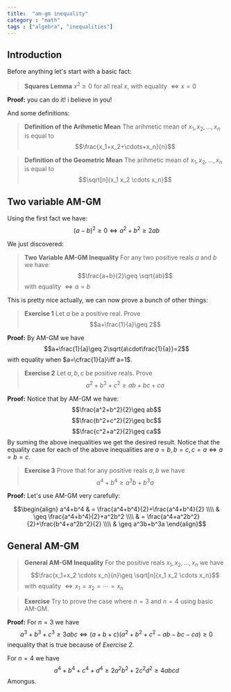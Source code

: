 ```yaml
---
title:  "am-gm inequality"
category : "math"
tags : ["algebra", "inequalities"]
---
```


## Introduction
Before anything let's start with a basic fact:

>**Squares Lemma**
>$x^2\geq0$ for all real $x$, with equality $\iff x=0$

**Proof:** you can do it! i believe in you!

And some definitions:

> **Definition of the Arihmetic Mean**
> The arihmetic mean of $x_1,x_2,\dots,x_n$ is equal to $$\frac{x_1+x_2+\cdots+x_n}{n}$$


> **Definition of the Geometric Mean**
> The arihmetic mean of $x_1,x_2,\dots,x_n$ is equal to $$\sqrt[n]{x_1 x_2 \cdots x_n}$$

## Two variable AM-GM

Using the first fact we have:
$$(a-b)^2\geq 0 \iff a^2+b^2\geq 2ab$$

We just discovered:
> **Two Variable AM-GM Inequality**
> For any two positive reals $a$ and $b$ we have: $$\frac{a+b}{2}\geq \sqrt{ab}$$
> with equality $\iff a=b$

This is pretty nice actually, we can now prove a bunch of other things:
> **Exercise 1** Let $a$ be a positive real. Prove $$a+\frac{1}{a}\geq 2$$

**Proof:** By AM-GM we have $$a+\frac{1}{a}\geq 2\sqrt{a\cdot\frac{1}{a}}=2$$ with equality when $a=\cfrac{1}{a}\iff a=1$.

> **Exercise 2** Let $a,b,c$ be positive reals. Prove $$a^2+b^2+c^2 \geq ab+bc+ca$$
 
**Proof:** Notice that by AM-GM we have:
$$\frac{a^2+b^2}{2}\geq ab$$
$$\frac{b^2+c^2}{2}\geq bc$$
$$\frac{c^2+a^2}{2}\geq ca$$
By suming the above inequalities we get the desired result. Notice that the equality case for each of the above inequalities are $a=b, b=c, c=a \iff a=b=c$.

> **Exercise 3** Prove that for any positive reals $a,b$ we have $$a^4+b^4\geq a^3b+b^3a$$

**Proof:** Let's use AM-GM very carefully:

$$\begin{align}
a^4+b^4 & = \frac{a^4+b^4}{2}+\frac{a^4+b^4}{2} \\\\
& \geq \frac{a^4+b^4}{2}+a^2b^2 \\\\
& = \frac{a^4+a^2b^2}{2}+\frac{b^4+a^2b^2}{2} \\\\
& \geq a^3b+b^3a
\end{align}$$

## General AM-GM

> **General AM-GM Inequality**
> For the positive reals $x_1,x_2,\dots,x_n$ we have $$\frac{x_1+x_2 \cdots x_n}{n}\geq \sqrt[n]{x_1 x_2 \cdots x_n}$$
> with equality $\iff x_1=x_2=\cdots = x_n$

> **Exercise** Try to prove the case where $n=3$ and $n=4$ using basic AM-GM.

**Proof:** For $n=3$ we have $$a^3+b^3+c^3\geq 3abc \iff (a+b+c)(a^2+b^2+c^2-ab-bc-ca)\geq 0$$
inequality that is true because of *Exercise 2*.

For $n=4$ we have $$a^4+b^4+c^4+d^4\geq 2a^2b^2+2c^2d^2\geq 4abcd$$
Amongus.
